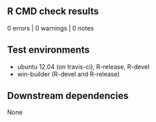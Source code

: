 ## R CMD check results

0 errors | 0 warnings | 0 notes

## Test environments

- ubuntu 12.04 (on travis-ci), R-release, R-devel    
- win-builder (R-devel and R-release)

## Downstream dependencies

None
